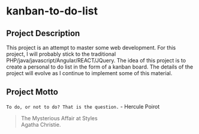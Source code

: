 # kanban-to-do-list

## Project Description
This project is an attempt to master some web development.
For this project, I will probably stick to the traditional PHP/java/javascript/Angular/REACT/JQuery.
The idea of this project is to create a personal to do list in the form of a kanban board.
The details of the project will evolve as I continue to implement some of this material.

## Project Motto
``To do, or not to do? That is the question.`` - Hercule Poirot <br>
>The Mysterious Affair at Styles <br>
>Agatha Christie.
